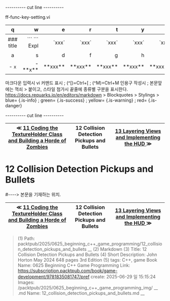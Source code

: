 
---------- cut line ----------

ff-func-key-setting.vi

| q     | w     | e     | r     | t     | y     | u     | i     | o     | p     |
:------:|------:|------:|------:|------:|------:|------:|------:|------:|------:|
|### title | \`\`\` \`\`\` Expl| \`xxx\`|\`xxx\`|\`xxx\`|\`xxx\`|\`xxx\`|\`xxx \`|\`xxx \`| 없 음 |
| a     | s     | d     | f     | g     | h     | j     | k     | l     |
|- `x`|- \*\*x\*\*| \*\*xxx\*\*| \*\*xxx\*\*| \*\*xxx\*\*| \*\*xxx\*\*| \*\*xxx\*\*| \*\*xxx\*\*| \*\*xxx\*\*|

마크다운 입력시 vi 커맨드 표시 ; (^[)=Ctrl+[ ; (^M)=Ctrl+M
인용구 작성시 ; 본문앞에는 꺽쇠 > 붙이고, 스타일 첨가시 끝줄에 종류별 구분을 표시한다.
https://docs.requarks.io/en/editors/markdown > Blockquotes > Stylings >
blue= {.is-info} ; green= {.is-success} ; yellow= {.is-warning} ; red= {.is-danger}

---------- cut line ----------

| ≪ [ 11 Coding the TextureHolder Class and Building a Horde of Zombies ](/packtpub/2025/0625_beginning_c++_game_programming/11_coding_the_textureholder_class_and_building_a_horde_of_zombies) | 12 Collision Detection Pickups and Bullets | [ 13 Layering Views and Implementing the HUD ](/packtpub/2025/0625_beginning_c++_game_programming/13_layering_views_and_implementing_the_hud) ≫ |
|:----:|:----:|:----:|

# 12 Collision Detection Pickups and Bullets
#----> 본문을 기재하는 위치.



| ≪ [ 11 Coding the TextureHolder Class and Building a Horde of Zombies ](/packtpub/2025/0625_beginning_c++_game_programming/11_coding_the_textureholder_class_and_building_a_horde_of_zombies) | 12 Collision Detection Pickups and Bullets | [ 13 Layering Views and Implementing the HUD ](/packtpub/2025/0625_beginning_c++_game_programming/13_layering_views_and_implementing_the_hud) ≫ |
|:----:|:----:|:----:|

> (1) Path: packtpub/2025/0625_beginning_c++_game_programming/12_collision_detection_pickups_and_bullets __
> (2) Markdown
> (3) Title: 12 Collision Detection Pickups and Bullets
> (4) Short Description: John Horton May 2024 648 pages 3rd Edition
> (5) tags: C++, game
> Book Name: 0625 Beginning C++ Game Programming
> Link: https://subscription.packtpub.com/book/game-development/9781835081747/pref
> create: 2025-06-29 일 15:15:24
> Images: /packtpub/2025/0625_beginning_c++_game_programming_img/ __
> .md Name: 12_collision_detection_pickups_and_bullets.md __

